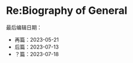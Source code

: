 # Re:Biography of General
<p>最后编辑日期：</p>
<ul>
    <li>再篇：<time datetime="2023-05-21">2023-05-21</time></li>
    <li>后篇：<time datetime="2023-07-13">2023-07-13</time></li>
    <li>？篇：<time datetime="2023-07-18">2023-07-18</time></li>
</ul>